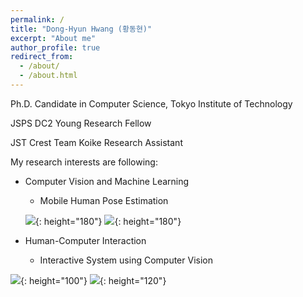 ```yaml
---
permalink: /
title: "Dong-Hyun Hwang (황동현)"
excerpt: "About me"
author_profile: true
redirect_from: 
  - /about/
  - /about.html
---
```


Ph.D. Candidate in Computer Science, Tokyo Institute of Technology

JSPS DC2 Young Research Fellow

JST Crest Team Koike Research Assistant

My research interests are following:
- Computer Vision and Machine Learning
  - Mobile Human Pose Estimation

  ![](http://hwangdonghyun.github.io/images/gifs/movnect.png){: height="180"}
  ![](http://hwangdonghyun.github.io/images/gifs/monoeye.gif){: height="180"}
- Human-Computer Interaction
  - Interactive System using Computer Vision

![](http://hwangdonghyun.github.io/images/logos/tokyotechlogo.png){: height="100"}
![](http://hwangdonghyun.github.io/images/logos/jspslogo.png){: height="120"}


